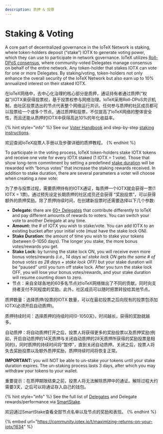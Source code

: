 ```yaml
---
description: 质押 & 投票
---
```


# Staking & Voting

A core part of decentralized governance in the IoTeX Network is staking, where token-holders deposit \(“stake”\) IOTX to generate voting power, which they can use to participate in network governance. IoTeX utilizes [Roll-DPoS consensus](https://res.cloudinary.com/dokc3pa1x/image/upload/v1559623484/Research%20Paper/Academic_Paper_Yellow_Paper.pdf), where community-voted Delegates manage consensus on behalf of the entire network. Any token-holder that stakes IOTX can vote for one or more Delegates. By staking/voting, token-holders not only enhance the overall security of the IoTeX Network but also earn up to 10% annualized interest on their staked IOTX.

在IoTeX网络中，去中心化治理的核心部分是质押，通证持有者通过质押\(“权益”\)IOTX来获得投票权，基于投票权参与网络治理。IoTeX采用Roll-DPoS共识机制，由社区投票选出的节点代表整个网络运行共识。任何参与质押的社区成员都可以投票给一个或多个节点，通过质押和投票，不仅提高了IoTeX网络的整体安全性，而且还能从质押的IOTX中获得高达10%的年化收益率。

{% hint style="info" %}
See our [Voter Handbook](https://docs.google.com/presentation/d/e/2PACX-1vSrTSl2o2or7TJNpmjcOd57fbHgYGIwTJg0gJmkGuL5Ci5l3hgW1WMDVpzsleA9Vk5gN5OyjAe9osy-/pub?start=false&loop=false&delayms=3000&slide=id.p1) and step-by-step [staking instructions](https://medium.com/@iotex/native-staking-on-iotex-mainnet-ga-machina-is-live-5ab572a22d57).

欢迎查阅IoTeX投票人手册以及步骤详细的质押教程。
{% endhint %}

To participate in the voting process, IoTeX token-holders stake IOTX tokens and receive one vote for every IOTX staked \(1 IOTX = 1 vote\). Those that show long-term commitment by setting a predefined [stake duration](https://drive.google.com/file/d/1hw3o3PVohR4E5XFjkX3pQvEc6APdO1pB/view?usp=sharing) will be rewarded with “bonus votes” that increase the staking rewards received. In addition to stake duration, there are several parameters a voter will choose when creating a new vote:

为了参与投票过程，需要质押持有的IOTX通证，每质押一个IOTX就会获得一票\(1 IOTX = 1票\)。通过预先设定长期质押的社区成员还会获得 “奖励投票”，可以获得额外的质押奖励。除了质押持续时间，在创建新投票时还需要选择以下几个参数:

* **Delegate:** there are [60+ Delegates](http://member.iotex.io/) that contribute differently to IoTeX and pay different amounts of rewards to voters. You can switch your vote to another Delegate at any time.
* **Amount:** the \# of IOTX you wish to stake/vote. You can add IOTX to an existing bucket after your initial vote \(must have the stake lock ON\).
* **Stake Duration:** the amount of time you wish to stake your tokens \(between 0-1050 days\). The longer you stake, the more bonus votes/rewards you get.
* **Stake Lock:** by turning the stake lock ON, you will receive even more bonus votes/rewards _\(i.e., 14 days w/ stake lock ON gets the same \# of bonus votes as 28 days + stake lock OFF\)_ but your stake duration will be “paused” until you turn off stake lock. After you turn the stake lock OFF, you will lose your bonus votes/rewards, and your stake duration will resume counting down to zero.
*  节点：来自全球各地的60多名节点对IoTeX网络做出了不同的贡献，同时向支持者支付不同程度的奖励。此外，社区成员可以随时把票转投给其他节点。

  质押数量：选择质押/投票的IOTX 数量，可以在最初投票之后向现有的投票包添加IOTX\(必须开启自动质押\)。

  质押持续时间：选择质押的持续时间\(0-1050天\)，时间越长，获得的奖励就越多。

  自动质押：将自动质押打开之后，投票人将获得更多的奖励投票以及质押奖励\(例如，开启自动质押的14天质押与关闭自动质押的28天质押所获得的奖励投票是相同的\)，同时质押的持续时间将“暂停”，直到关闭自动质押。关闭之后，投票人将失去奖励投票以及额外质押奖励，质押持续时间将恢复正常。

**IMPORTANT:** you will NOT be able to un-stake your tokens until your stake duration expires. The un-staking process lasts 3 days, after which you may withdraw your tokens to your wallet.

重要提示：在质押期限结束之前，投票人将无法解除质押中的通证。解除过程大约需要3天，之后可以将通证存入自己的钱包。

{% hint style="info" %}
See the full list of [Delegates](https://member.iotex.io) and Delegate rewards/performance via [SmartStake](https://iotex.smartstake.io/).

欢迎通过SmartStake查看全部节点名单以及节点的奖励和表现。
{% endhint %}

{% embed url="https://community.iotex.io/t/maximizing-returns-on-your-iotx/1634" %}

